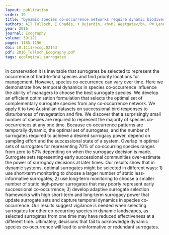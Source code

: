 ```yaml
---
layout: publication
order: 19
title: "Dynamic species co-occurrence networks require dynamic biodiversity surrogates."
authors: AIT Tulloch, I Chadés, Y Dujardin, <b>MJ Westgate</b>, PW Lane & DB Lindenmayer
year: 2016
journal: Ecography
volume: 39(12)
pages: 1185-1196
doi: 10.1111/ecog.02143
pdf: 2016_Tulloch_Ecography.pdf
tags: ecological_surrogates
---
```

In conservation it is inevitable that surrogates be selected to represent the occurrence of hard‐to‐find species and find priority locations for management. However, species co‐occurrence can vary over time. Here we demonstrate how temporal dynamics in species co‐occurrence influence the ability of managers to choose the best surrogate species. We develop an efficient optimisation formulation that selects the optimal set of complementary surrogate species from any co‐occurrence network. We apply it to two Australian datasets on successional bird responses to disturbances of revegetation and fire. We discover that a surprisingly small number of species are required to represent the majority of species co‐occurrences at any one time. Because co‐occurrence patterns are temporally dynamic, the optimal set of surrogates, and the number of surrogates required to achieve a desired surrogacy power, depend on sampling effort and the successional state of a system. Overlap in optimal sets of surrogates for representing 70% of co‐occurring species ranges from zero to 57% depending on when the surrogacy decision is made. Surrogate sets representing early successional communities over‐estimate the power of surrogacy decisions at later times. Our results show that in dynamic systems, optimal surrogates might be selected in different ways: 1) use short‐term monitoring to choose a larger number of static less‐informative surrogates; 2) use long‐term monitoring to choose a smaller number of static high‐power surrogates that may poorly represent early successional co‐occurrence; 3) develop adaptive surrogate selection frameworks with high short‐term and long‐term surrogacy power that update surrogate sets and capture temporal dynamics in species co‐occurrence. Our results suggest vigilance is needed when selecting surrogates for other co‐occurring species in dynamic landscapes, as selected surrogates from one time may have reduced effectiveness at a different time. Ultimately, decisions that fail to acknowledge dynamic species co‐occurrence will lead to uninformative or redundant surrogates.